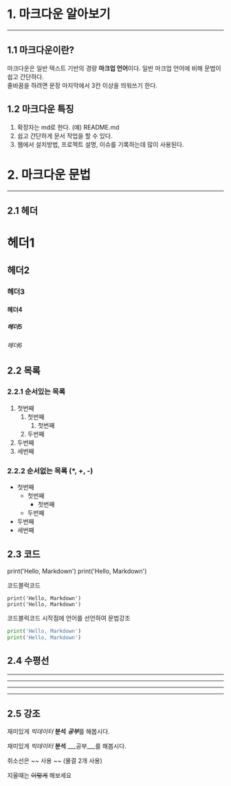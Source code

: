 # 1. 마크다운 알아보기
---

## 1.1 마크다운이란?
마크다운은 일반 텍스트 기반의 경량 **마크업 언어**이다. 
일반 마크업 언어에 비해 문법이 쉽고 간단하다.   
줄바꿈을 하려면 문장 마지막에서 3칸 이상을 띄워쓰기 한다.   

## 1.2 마크다운 특징
1. 확장자는 md로 한다. (예) README.md
2. 쉽고 간단하게 문서 작업을 할 수 있다.
3. 웹에서 설치방법, 프로젝트 설명, 이슈를 기록하는데 많이 사용된다.


# 2. 마크다운 문법
---

## 2.1 헤더

# 헤더1
## 헤더2
### 헤더3
#### 헤더4
##### 헤더5
###### 헤더6

## 2.2 목록
### 2.2.1 순서있는 목록
1. 첫번째
    1. 첫번째
        1. 첫번째
    2. 두번째
2. 두번째
3. 세번째

### 2.2.2 순서없는 목록 (*, +, -)
* 첫번째
    * 첫번째
        * 첫번째
    * 두번째
* 두번째
* 세번째

## 2.3 코드
print('Hello, Markdown')
print('Hello, Markdown')

코드블럭코드
```
print('Hello, Markdown')
print('Hello, Markdown')
```

코드블럭코드 시작점에 언어를 선언하여 문법강조
```python 
print('Hello, Markdown')
print('Hello, Markdown')
```

## 2.4 수평선
---
***
* * *
- - -

## 2.5 강조
재미있게 *빅데이터* **분석** ***공부***를 해봅시다.

재미있게 _빅데이터_ __분석__ ___공부___를 해봅시다.

취소선은 ~~ 사용 ~~ (물결 2개 사용)

지울때는 ~~이렇게~~ 해보세요